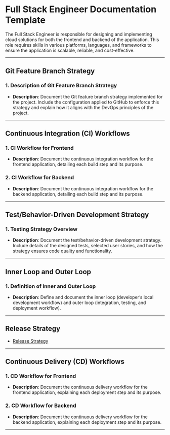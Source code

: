 # Full Stack Engineer Documentation Template

The Full Stack Engineer is responsible for designing and implementing cloud solutions for both the frontend and backend of the application. This role requires skills in various platforms, languages, and frameworks to ensure the application is scalable, reliable, and cost-effective.

---

## Git Feature Branch Strategy

### 1. Description of Git Feature Branch Strategy
- **Description**: Document the Git feature branch strategy implemented for the project. Include the configuration applied to GitHub to enforce this strategy and explain how it aligns with the DevOps principles of the project.

---

## Continuous Integration (CI) Workflows

### 1. CI Workflow for Frontend
- **Description**: Document the continuous integration workflow for the frontend application, detailing each build step and its purpose.

### 2. CI Workflow for Backend
- **Description**: Document the continuous integration workflow for the backend application, detailing each build step and its purpose.

---

## Test/Behavior-Driven Development Strategy

### 1. Testing Strategy Overview
- **Description**: Document the test/behavior-driven development strategy. Include details of the designed tests, selected user stories, and how the strategy ensures code quality and functionality.

---

## Inner Loop and Outer Loop

### 1. Definition of Inner and Outer Loop
- **Description**: Define and document the inner loop (developer’s local development workflow) and outer loop (integration, testing, and deployment workflow).

---

## Release Strategy
- [Release Strategy](./CloudArchitect.md)

---

## Continuous Delivery (CD) Workflows

### 1. CD Workflow for Frontend
- **Description**: Document the continuous delivery workflow for the frontend application, explaining each deployment step and its purpose.

### 2. CD Workflow for Backend
- **Description**: Document the continuous delivery workflow for the backend application, explaining each deployment step and its purpose.

---